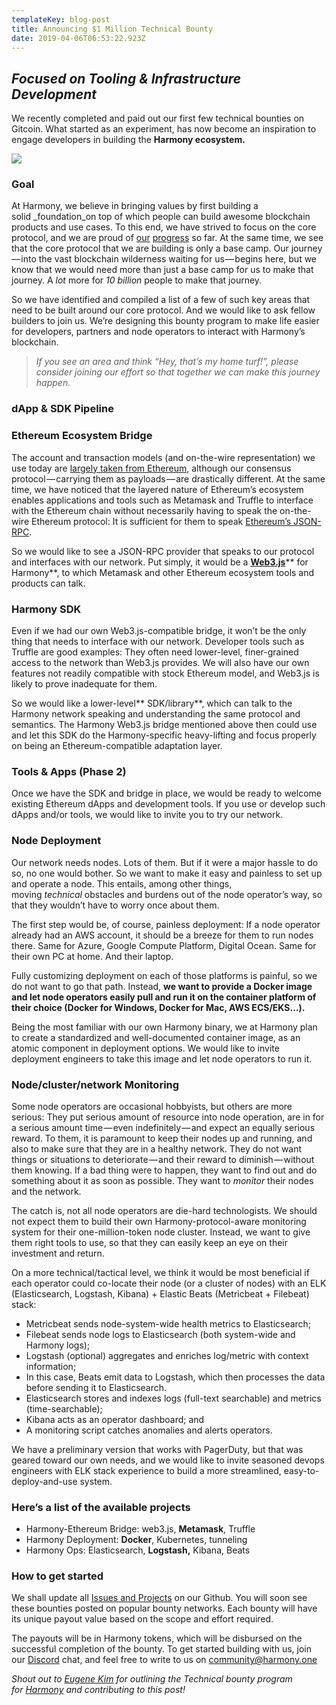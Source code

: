 ```yaml
---
templateKey: blog-post
title: Announcing $1 Million Technical Bounty
date: 2019-04-06T06:53:22.923Z
---
```

_Focused on Tooling & Infrastructure Development_
-------------------------------------------------

We recently completed and paid out our first few technical bounties on Gitcoin. What started as an experiment, has now become an inspiration to engage developers in building the **Harmony ecosystem.**  

![](images/uploaded/1-sajdocctsfofgy8hnizyeggif_1553670214.gif)

### Goal

At Harmony, we believe in bringing values by first building a solid _foundation_on top of which people can build awesome blockchain products and use cases. To this end, we have strived to focus on the core protocol, and we are proud of [our](https://docs.google.com/document/d/11h4oTxEMiIPWih-QBBGLF6coCAqzBOiCahltDA034AU) [progress](https://github.com/harmony-one/harmony) so far. At the same time, we see that the core protocol that we are building is only a base camp. Our journey — into the vast blockchain wilderness waiting for us — begins here, but we know that we would need more than just a base camp for us to make that journey. A _lot_ more for _10 billion_ people to make that journey.

So we have identified and compiled a list of a few of such key areas that need to be built around our core protocol. And we would like to ask fellow builders to join us. We’re designing this bounty program to make life easier for developers, partners and node operators to interact with Harmony’s blockchain.

> _If you see an area and think “Hey, that’s my home turf!”, please consider joining our effort so that together we can make this journey happen._

### dApp & SDK Pipeline  

### Ethereum Ecosystem Bridge

The account and transaction models (and on-the-wire representation) we use today are [largely taken from Ethereum](https://github.com/harmony-one/harmony/tree/c4a70adc9a2e38a10fbe184c7684915581dbb167), although our consensus protocol — carrying them as payloads — are drastically different. At the same time, we have noticed that the layered nature of Ethereum’s ecosystem enables applications and tools such as Metamask and Truffle to interface with the Ethereum chain without necessarily having to speak the on-the-wire Ethereum protocol: It is sufficient for them to speak [Ethereum’s JSON-RPC](https://github.com/ethereum/wiki/wiki/JSON-RPC).

So we would like to see a JSON-RPC provider that speaks to our protocol and interfaces with our network. Put simply, it would be a [**Web3.js**](https://github.com/ethereum/web3.js/)** for Harmony**, to which Metamask and other Ethereum ecosystem tools and products can talk.

### Harmony SDK

Even if we had our own Web3.js-compatible bridge, it won’t be the only thing that needs to interface with our network. Developer tools such as Truffle are good examples: They often need lower-level, finer-grained access to the network than Web3.js provides. We will also have our own features not readily compatible with stock Ethereum model, and Web3.js is likely to prove inadequate for them.

So we would like a lower-level** SDK/library**, which can talk to the Harmony network speaking and understanding the same protocol and semantics. The Harmony Web3.js bridge mentioned above then could use and let this SDK do the Harmony-specific heavy-lifting and focus properly on being an Ethereum-compatible adaptation layer.

### Tools & Apps (Phase 2)

Once we have the SDK and bridge in place, we would be ready to welcome existing Ethereum dApps and development tools. If you use or develop such dApps and/or tools, we would like to invite you to try our network.

### Node Deployment

Our network needs nodes. Lots of them. But if it were a major hassle to do so, no one would bother. So we want to make it easy and painless to set up and operate a node. This entails, among other things, moving _technical_ obstacles and burdens out of the node operator’s way, so that they wouldn’t have to worry once about them.

The first step would be, of course, painless deployment: If a node operator already had an AWS account, it should be a breeze for them to run nodes there. Same for Azure, Google Compute Platform, Digital Ocean. Same for their own PC at home. And their laptop.

Fully customizing deployment on each of those platforms is painful, so we do not want to go that path. Instead, **we want to provide a Docker image and let node operators easily pull and run it on the container platform of their choice (Docker for Windows, Docker for Mac, AWS ECS/EKS…).**

Being the most familiar with our own Harmony binary, we at Harmony plan to create a standardized and well-documented container image, as an atomic component in deployment options. We would like to invite deployment engineers to take this image and let node operators to run it.

### Node/cluster/network Monitoring

Some node operators are occasional hobbyists, but others are more serious: They put serious amount of resource into node operation, are in for a serious amount time — even indefinitely — and expect an equally serious reward. To them, it is paramount to keep their nodes up and running, and also to make sure that they are in a healthy network. They do not want things or situations to deteriorate — and their reward to diminish — without them knowing. If a bad thing were to happen, they want to find out and do something about it as soon as possible. They want to _monitor_ their nodes and the network.

The catch is, not all node operators are die-hard technologists. We should not expect them to build their own Harmony-protocol-aware monitoring system for their one-million-token node cluster. Instead, we want to give them right tools to use, so that they can easily keep an eye on their investment and return.

On a more technical/tactical level, we think it would be most beneficial if each operator could co-locate their node (or a cluster of nodes) with an ELK (Elasticsearch, Logstash, Kibana) + Elastic Beats (Metricbeat + Filebeat) stack:

*   Metricbeat sends node-system-wide health metrics to Elasticsearch;
*   Filebeat sends node logs to Elasticsearch (both system-wide and Harmony logs);
*   Logstash (optional) aggregates and enriches log/metric with context information;
*   In this case, Beats emit data to Logstash, which then processes the data before sending it to Elasticsearch.
*   Elasticsearch stores and indexes logs (full-text searchable) and metrics (time-searchable);
*   Kibana acts as an operator dashboard; and
*   A monitoring script catches anomalies and alerts operators.

We have a preliminary version that works with PagerDuty, but that was geared toward our own needs, and we would like to invite seasoned devops engineers with ELK stack experience to build a more streamlined, easy-to-deploy-and-use system.

### Here’s a list of the available projects

*   Harmony-Ethereum Bridge: web3.js, **Metamask**, Truffle
*   Harmony Deployment: **Docker**, Kubernetes, tunneling
*   Harmony Ops: Elasticsearch, **Logstash,** Kibana, Beats

### How to get started

We shall update all [Issues and Projects](https://github.com/harmony-one/harmony-open) on our Github. You will soon see these bounties posted on popular bounty networks. Each bounty will have its unique payout value based on the scope and effort required.

The payouts will be in Harmony tokens, which will be disbursed on the successful completion of the bounty. To get started building with us, join our [Discord](http://harmony.one/discord) chat, and feel free to write to us on community@harmony.one

_Shout out to _[_Eugene Kim_](https://medium.com/@harmony_ek)_ for outlining the Technical bounty program for _[_Harmony_](http://harmony.one/)_ and contributing to this post!_
